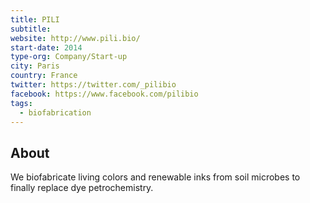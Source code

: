 ```yaml
---
title: PILI
subtitle:
website: http://www.pili.bio/
start-date: 2014
type-org: Company/Start-up
city: Paris
country: France
twitter: https://twitter.com/_pilibio
facebook: https://www.facebook.com/pilibio
tags:
  - biofabrication
---
```


## About
We biofabricate living colors and renewable inks from soil microbes to finally replace dye petrochemistry.
